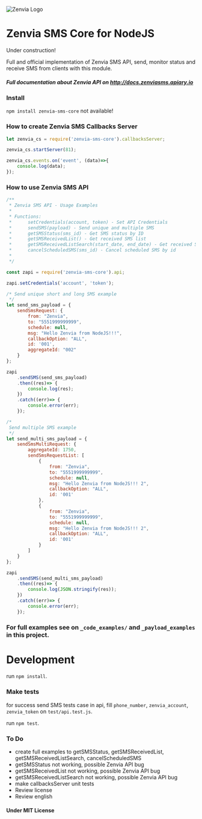![Zenvia Logo](https://login.zenvia.com/Login_files/logo.png)

# Zenvia SMS Core for NodeJS

Under construction!

Full and official implementation of Zenvia SMS API, send, monitor status and receive SMS from clients with this module.

##### Full documentation about Zenvia API on http://docs.zenviasms.apiary.io

### Install
`npm install zenvia-sms-core` not available!

### How to create Zenvia SMS Callbacks Server

```javascript
let zenvia_cs = require('zenvia-sms-core').callbacksServer;

zenvia_cs.startServer(81);

zenvia_cs.events.on('event', (data)=>{
    console.log(data);
});
```

### How to use Zenvia SMS API

```javascript
/**
 * Zenvia SMS API - Usage Examples
 *
 * Functions:
 *      setCredentials(account, token) - Set API Credentials
 *      sendSMS(payload) - Send unique and multiple SMS
 *      getSMSStatus(sms_id) - Get SMS status by ID
 *      getSMSReceivedList() - Get received SMS list
 *      getSMSReceivedListSearch(start_date, end_date) - Get received SMS list filtered by start and end date
 *      cancelScheduledSMS(sms_id) - Cancel scheduled SMS by id
 *
 */

const zapi = require('zenvia-sms-core').api;

zapi.setCredentials('account', 'token');

/* Send unique short and long SMS example
 */
let send_sms_payload = {
    sendSmsRequest: {
        from: "Zenvia",
        to: "5551999999999",
        schedule: null,
        msg: "Hello Zenvia from NodeJS!!!",
        callbackOption: "ALL",
        id: '001',
        aggregateId: "002"
    }
};

zapi
    .sendSMS(send_sms_payload)
    .then((res)=> {
        console.log(res);
    })
    .catch((err)=> {
        console.error(err);
    });

/*
 Send multiple SMS example
 */
let send_multi_sms_payload = {
    sendSmsMultiRequest: {
        aggregateId: 1750,
        sendSmsRequestList: [
            {
                from: "Zenvia",
                to: "5551999999999",
                schedule: null,
                msg: "Hello Zenvia from NodeJS!!! 2",
                callbackOption: "ALL",
                id: '001'
            },
            {
                from: "Zenvia",
                to: "5551999999999",
                schedule: null,
                msg: "Hello Zenvia from NodeJS!!! 2",
                callbackOption: "ALL",
                id: '001'
            }
        ]
    }
};

zapi
    .sendSMS(send_multi_sms_payload)
    .then((res)=> {
        console.log(JSON.stringify(res));
    })
    .catch((err)=> {
        console.error(err);
    });
```

### For full examples see on `_code_examples/` and `_payload_examples` in this project.

# Development

run `npm install`.

### Make tests
for success send SMS tests case in api, fill `phone_number`, `zenvia_account`, `zenvia_token` on `test/api.test.js`.

run `npm test`.

### To Do
- create full examples to getSMSStatus, getSMSReceivedList, getSMSReceivedListSearch, cancelScheduledSMS
- getSMSStatus not working, possible Zenvia API bug
- getSMSReceivedList not working, possible Zenvia API bug
- getSMSReceivedListSearch not working, possible Zenvia API bug
- make callbacksServer unit tests
- Review license
- Review english

#### Under MIT License
